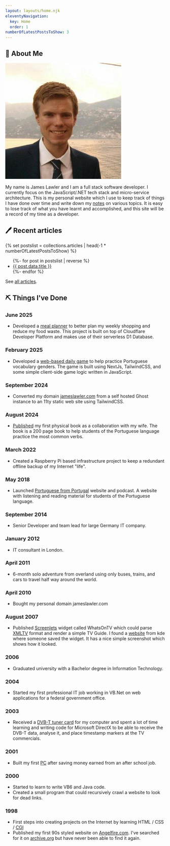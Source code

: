 ```yaml
---
layout: layouts/home.njk
eleventyNavigation:
  key: Home
  order: 1
numberOfLatestPostsToShow: 3
---
```


## 👋 About Me

<div class="flex flex-col items-center md:hidden">
  <img src="/img/james-lawler.jpg" class="size-28 rounded-full" alt="James Lawler" />
</div>

My name is James Lawler and I am a full stack software developer. I currently focus on the JavaScript/.NET tech stack and micro-service architecture. This is my personal website which I use to keep track of things I have done over time and write down my [notes](/notes) on various topics. It is easy to lose track of what you have learnt and accomplished, and this site will be a record of my time as a developer.

## 🖊️ Recent articles

{% set postslist = collections.articles | head(-1 * numberOfLatestPostsToShow) %}

<ul reversed>
{%- for post in postslist | reverse %}
	<li>
		<a href="{{ post.url }}">{{ post.data.title }}</a>
	</li>
{%- endfor %}
</ul>

See [all articles](/articles/).

## ⛏️ Things I've Done

### June 2025

- Developed a [meal planner](https://meals.jameslawler.com/) to better plan my weekly shopping and reduce my food waste. This project is built on top of Cloudflare Developer Platform and makes use of their serverless D1 Database.

### February 2025

- Developed a [web-based daily game](https://daily.portuguesefromportugal.com/) to help practice Portuguese vocabulary genders. The game is built using NextJs, TailwindCSS, and some simple client-side game logic written in JavaScript.

### September 2024

- Converted my domain [jameslawler.com](https://www.jameslawler.com) from a self hosted Ghost instance to an 11ty static web site using TailwindCSS.

### August 2024

- [Published](https://www.amazon.es/dp/B0DBG56SL9) my first physical book as a collaboration with my wife. The book is a 200 page book to help students of the Portuguese language practice the most common verbs.

### March 2022

- Created a Raspberry Pi based infrastructure project to keep a redundant offline backup of my Internet "life".

### May 2018

- Launched [Portuguese from Portugal](https://portuguesefromportugal.com/) website and podcast. A website with listening and reading material for students of the Portuguese language.

### September 2014

- Senior Developer and team lead for large Germany IT company.

### January 2012

- IT consultant in London.

### April 2011

- 6-month solo adventure from overland using only buses, trains, and cars to travel half way around the world.

### April 2010

- Bought my personal domain jameslawler.com

### August 2007

- Published [Screenlets](https://en.wikipedia.org/wiki/Screenlets) widget called WhatsOnTV which could parse [XMLTV](https://wiki.xmltv.org/index.php/Main_Page) format and render a simple TV Guide. I found a [website](https://store.kde.org/p/1005975) from kde where someone saved the widget. It has a nice simple screenshot which shows how it looked.

### 2006

- Graduated university with a Bachelor degree in Information Technology.

### 2004

- Started my first professional IT job working in VB.Net on web applications for a federal government office.

### 2003

- Received a [DVB-T tuner card](https://en.wikipedia.org/wiki/DVB-T) for my computer and spent a lot of time learning and writing code for Microsoft DirectX to be able to receive the DVB-T data, analyse it, and place timestamp markers at the TV commercials.

### 2001

- Built my first [PC](https://en.wikipedia.org/wiki/Pentium) after saving money earned from an after school job.

### 2000

- Started to learn to write VB6 and Java code.
- Created a small program that could recursively crawl a website to look for dead links.

### 1998

- First steps into creating projects on the Internet by learning HTML / CSS / [CGI](https://en.wikipedia.org/wiki/Common_Gateway_Interface)
- Published my first 90s styled website on [Angelfire.com](https://www.angelfire.lycos.com/). I've searched for it on [archive.org](https://archive.org/) but have never been able to find it again.
